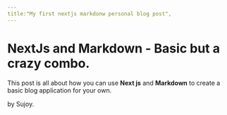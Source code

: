 ```yaml
---
title:"My first nextjs markdonw personal blog post",
---
```


# NextJs and Markdown - Basic but a crazy combo.

This post is all about how you can use **Next js** and **Markdown** to create a basic blog application for your own.

by Sujoy.
